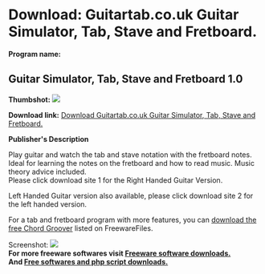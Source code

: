 # Download: Guitartab.co.uk Guitar Simulator, Tab, Stave and Fretboard.

**Program name:**

## Guitar Simulator, Tab, Stave and Fretboard 1.0

  
**Thumbshot:** ![](http://www.freewarefiles.com/screenshot/GuitarSynthScreen_md.gif)   
  
**Download link:** [Download Guitartab.co.uk Guitar Simulator, Tab, Stave and Fretboard.](http://freesoftwares.boysofts.com/Guitar-Simulator-Tab-Stave-And-Fretboard_program_14415.html)  
  


**Publisher's Description**  
  


Play guitar and watch the tab and stave notation with the fretboard notes. Ideal for learning the notes on the fretboard and how to read music. Music theory advice included.   
Please click download site 1 for the Right Handed Guitar Version.  
  
Left Handed Guitar version also available, please click download site 2 for the left handed version.   
  
For a tab and fretboard program with more features, you can [download the free Chord Groover](http://www.freewarefiles.com/program_16_167_19791.html) listed on FreewareFiles. 

  
  
Screenshot: ![](http://www.freewarefiles.com/screenshot/GuitarSynthScreen.gif)   
**For more freeware softwares visit [Freeware software downloads.](http://freesoftwares.boysofts.com/)**   
**And [Free softwares and php script downloads.](http://www.boysofts.com/)**
